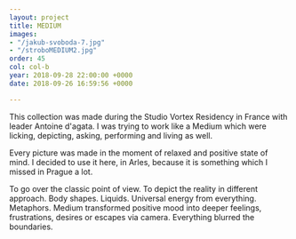 ```yaml
---
layout: project
title: MEDIUM
images:
- "/jakub-svoboda-7.jpg"
- "/stroboMEDIUM2.jpg"
order: 45
col: col-b
year: 2018-09-28 22:00:00 +0000
date: 2018-09-26 16:59:56 +0000

---
```

This collection was made during the Studio Vortex Residency in France with leader Antoine d'agata. I was trying to work like a Medium which were licking, depicting, asking, performing and living as well.

Every picture was made in the moment of relaxed and positive state of mind. I decided to use it here, in Arles, because it is something which I missed in Prague a lot.

To go over the classic point of view. To depict the reality in different approach. Body shapes. Liquids. Universal energy from everything. Metaphors. Medium transformed positive mood into deeper feelings, frustrations, desires or escapes via camera. Everything blurred the boundaries.
